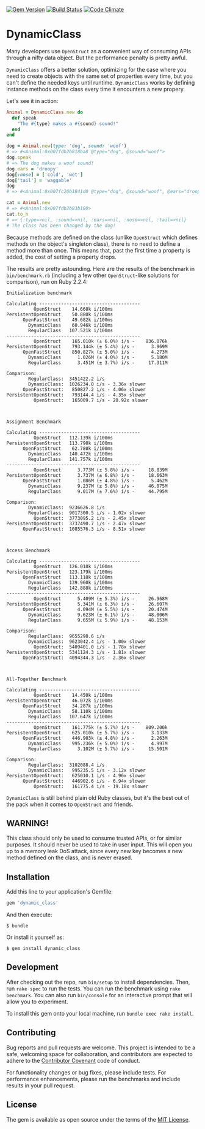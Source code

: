 [![Gem Version](https://badge.fury.io/rb/dynamic_class.svg)](https://badge.fury.io/rb/dynamic_class)
[![Build Status](https://travis-ci.org/amcaplan/dynamic_class.svg?branch=master)](https://travis-ci.org/amcaplan/dynamic_class)
[![Code Climate](https://codeclimate.com/github/amcaplan/dynamic_class.png)](https://codeclimate.com/github/amcaplan/dynamic_class)

# DynamicClass

Many developers use `OpenStruct` as a convenient way of consuming APIs through
a nifty data object. But the performance penalty is pretty awful.

`DynamicClass` offers a better solution, optimizing for the case where you
need to create objects with the same set of properties every time, but you
can't define the needed keys until runtime. `DynamicClass` works by defining
instance methods on the class every time it encounters a new propery.

Let's see it in action:

``` ruby
Animal = DynamicClass.new do
  def speak
    "The #{type} makes a #{sound} sound!"
  end
end

dog = Animal.new(type: 'dog', sound: 'woof')
# => #<Animal:0x007fdb2b818ba8 @type="dog", @sound="woof">
dog.speak
# => The dog makes a woof sound!
dog.ears = 'droopy'
dog[:nose] = ['cold', 'wet']
dog['tail'] = 'waggable'
dog
# => #<Animal:0x007fc26b1841d0 @type="dog", @sound="woof", @ears="droopy", @nose=["cold", "wet"], @tail="waggable">

cat = Animal.new
# => #<Animal:0x007fdb2b83b180>
cat.to_h
# => {:type=>nil, :sound=>nil, :ears=>nil, :nose=>nil, :tail=>nil}
# The class has been changed by the dog!
```

Because methods are defined on the class (unlike `OpenStruct` which defines
methods on the object's singleton class), there is no need to define a method
more than once. This means that, past the first time a property is added,
the cost of setting a property drops.

The results are pretty astounding. Here are the results of the benchmark in
`bin/benchmark.rb` (including a few other `OpenStruct`-like solutions for
comparison), run on Ruby 2.2.4:

```
Initialization benchmark

Calculating -------------------------------------
          OpenStruct    14.668k i/100ms
PersistentOpenStruct    50.880k i/100ms
      OpenFastStruct    49.682k i/100ms
        DynamicClass    60.946k i/100ms
        RegularClass   107.521k i/100ms
-------------------------------------------------
          OpenStruct    165.010k (± 6.0%) i/s -    836.076k
PersistentOpenStruct    793.144k (± 5.4%) i/s -      3.969M
      OpenFastStruct    850.827k (± 5.0%) i/s -      4.273M
        DynamicClass      1.026M (± 4.0%) i/s -      5.180M
        RegularClass      3.451M (± 3.7%) i/s -     17.311M

Comparison:
        RegularClass:  3451422.2 i/s
        DynamicClass:  1026234.0 i/s - 3.36x slower
      OpenFastStruct:   850827.2 i/s - 4.06x slower
PersistentOpenStruct:   793144.4 i/s - 4.35x slower
          OpenStruct:   165009.7 i/s - 20.92x slower



Assignment Benchmark

Calculating -------------------------------------
          OpenStruct   112.139k i/100ms
PersistentOpenStruct   113.798k i/100ms
      OpenFastStruct    62.780k i/100ms
        DynamicClass   140.472k i/100ms
        RegularClass   141.757k i/100ms
-------------------------------------------------
          OpenStruct      3.773M (± 5.8%) i/s -     18.839M
PersistentOpenStruct      3.737M (± 6.8%) i/s -     18.663M
      OpenFastStruct      1.086M (± 4.8%) i/s -      5.462M
        DynamicClass      9.237M (± 5.8%) i/s -     46.075M
        RegularClass      9.017M (± 7.6%) i/s -     44.795M

Comparison:
        DynamicClass:  9236626.8 i/s
        RegularClass:  9017300.5 i/s - 1.02x slower
          OpenStruct:  3773095.2 i/s - 2.45x slower
PersistentOpenStruct:  3737490.7 i/s - 2.47x slower
      OpenFastStruct:  1085576.3 i/s - 8.51x slower



Access Benchmark

Calculating -------------------------------------
          OpenStruct   126.018k i/100ms
PersistentOpenStruct   123.179k i/100ms
      OpenFastStruct   113.118k i/100ms
        DynamicClass   139.960k i/100ms
        RegularClass   142.888k i/100ms
-------------------------------------------------
          OpenStruct      5.409M (± 5.3%) i/s -     26.968M
PersistentOpenStruct      5.341M (± 6.3%) i/s -     26.607M
      OpenFastStruct      4.094M (± 5.5%) i/s -     20.474M
        DynamicClass      9.623M (± 6.1%) i/s -     48.006M
        RegularClass      9.655M (± 5.9%) i/s -     48.153M

Comparison:
        RegularClass:  9655298.6 i/s
        DynamicClass:  9623042.4 i/s - 1.00x slower
          OpenStruct:  5409401.0 i/s - 1.78x slower
PersistentOpenStruct:  5341124.3 i/s - 1.81x slower
      OpenFastStruct:  4094344.3 i/s - 2.36x slower



All-Together Benchmark

Calculating -------------------------------------
          OpenStruct    14.450k i/100ms
PersistentOpenStruct    46.072k i/100ms
      OpenFastStruct    34.287k i/100ms
        DynamicClass    58.110k i/100ms
        RegularClass   107.647k i/100ms
-------------------------------------------------
          OpenStruct    161.775k (± 5.7%) i/s -    809.200k
PersistentOpenStruct    625.010k (± 5.7%) i/s -      3.133M
      OpenFastStruct    446.903k (± 4.8%) i/s -      2.263M
        DynamicClass    995.236k (± 5.0%) i/s -      4.997M
        RegularClass      3.102M (± 5.7%) i/s -     15.501M

Comparison:
        RegularClass:  3102088.4 i/s
        DynamicClass:   995235.5 i/s - 3.12x slower
PersistentOpenStruct:   625010.1 i/s - 4.96x slower
      OpenFastStruct:   446902.6 i/s - 6.94x slower
          OpenStruct:   161775.4 i/s - 19.18x slower
```

`DynamicClass` is still behind plain old Ruby classes, but it's the best out of
the pack when it comes to `OpenStruct` and friends.

## WARNING!

This class should only be used to consume trusted APIs, or for similar purposes.
It should never be used to take in user input. This will open you up to a memory
leak DoS attack, since every new key becomes a new method defined on the class,
and is never erased.

## Installation

Add this line to your application's Gemfile:

```ruby
gem 'dynamic_class'
```

And then execute:

    $ bundle

Or install it yourself as:

    $ gem install dynamic_class

## Development

After checking out the repo, run `bin/setup` to install dependencies. Then, run
`rake spec` to run the tests. You can run the benchmark using `rake benchmark`.
You can also run `bin/console` for an interactive prompt that will allow you to
experiment.

To install this gem onto your local machine, run `bundle exec rake install`.

## Contributing

Bug reports and pull requests are welcome. This project is intended to be a
safe, welcoming space for collaboration, and contributors are expected to adhere
to the [Contributor Covenant](http://contributor-covenant.org) code of conduct.

For functionality changes or bug fixes, please include tests. For performance
enhancements, please run the benchmarks and include results in your pull
request.

## License

The gem is available as open source under the terms of the [MIT License](http://opensource.org/licenses/MIT).

